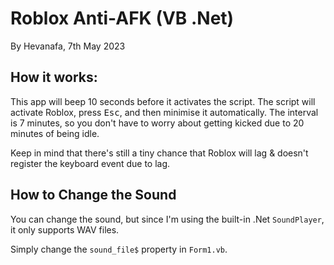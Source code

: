 # Roblox Anti-AFK (VB .Net)

By Hevanafa, 7th May 2023

## How it works:
This app will beep 10 seconds before it activates the script.
The script will activate Roblox, press <kbd>Esc</kbd>, and then minimise it automatically.
The interval is 7 minutes, so you don't have to worry about getting kicked due to 20 minutes of being idle.

Keep in mind that there's still a tiny chance that Roblox will lag & doesn't register the keyboard event due to lag.

## How to Change the Sound
You can change the sound, but since I'm using the built-in .Net `SoundPlayer`, it only supports WAV files.

Simply change the `sound_file$` property in `Form1.vb`.
